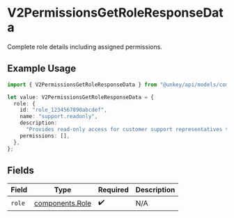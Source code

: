 # V2PermissionsGetRoleResponseData

Complete role details including assigned permissions.

## Example Usage

```typescript
import { V2PermissionsGetRoleResponseData } from "@unkey/api/models/components";

let value: V2PermissionsGetRoleResponseData = {
  role: {
    id: "role_1234567890abcdef",
    name: "support.readonly",
    description:
      "Provides read-only access for customer support representatives to view user accounts and support tickets",
    permissions: [],
  },
};
```

## Fields

| Field                                              | Type                                               | Required                                           | Description                                        |
| -------------------------------------------------- | -------------------------------------------------- | -------------------------------------------------- | -------------------------------------------------- |
| `role`                                             | [components.Role](../../models/components/role.md) | :heavy_check_mark:                                 | N/A                                                |